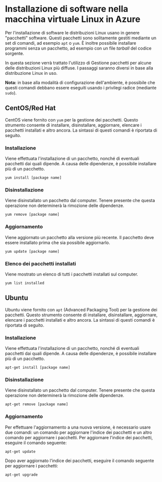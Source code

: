 <properties urlDisplayName="Install software on VM" pageTitle="Installare software in una macchina virtuale Linux - Azure" metaKeywords="" description="Informazioni su come installare software nella macchina virtuale Linux in Azure usando CentOS/Red Hat o Ubuntu." metaCanonical="" services="virtual-machines" documentationCenter="" title="Installazione di software nella macchina virtuale Linux in Azure" authors="timlt" solutions="" manager="timlt" editor="" />

<tags ms.service="virtual-machines" ms.workload="infrastructure-services" ms.tgt_pltfrm="vm-linux" ms.devlang="na" ms.topic="article" ms.date="01/01/1900" ms.author="timlt" />

# Installazione di software nella macchina virtuale Linux in Azure

Per l'installazione di software le distribuzioni Linux usano in genere "pacchetti" software. Questi pacchetti sono solitamente gestiti mediante un set di comandi, ad esempio `apt` o `yum`. È inoltre possibile installare programmi senza un pacchetto, ad esempio con un file *tarball* del codice sorgente.

In questa sezione verrà trattato l'utilizzo di Gestione pacchetti per alcune delle distribuzioni Linux più diffuse. I passaggi saranno diversi in base alla distribuzione Linux in uso.

**Nota:** in base alla modalità di configurazione dell'ambiente, è possibile che questi comandi debbano essere eseguiti usando i privilegi radice (mediante `sudo`).

## CentOS/Red Hat

CentOS viene fornito con `yum` per la gestione dei pacchetti. Questo strumento consente di installare, disinstallare, aggiornare, elencare i pacchetti installati e altro ancora. La sintassi di questi comandi è riportata di seguito.

### Installazione

Viene effettuata l'installazione di un pacchetto, nonché di eventuali pacchetti dai quali dipende. A causa delle dipendenze, è possibile installare più di un pacchetto.

    yum install [package name]

### Disinstallazione

Viene disinstallato un pacchetto dal computer. Tenere presente che questa operazione non determinerà la rimozione delle dipendenze.

    yum remove [package name]

### Aggiornamento

Viene aggiornato un pacchetto alla versione più recente. Il pacchetto deve essere installato prima che sia possibile aggiornarlo.

    yum update [package name]

### Elenco dei pacchetti installati

Viene mostrato un elenco di tutti i pacchetti installati sul computer.

    yum list installed

## Ubuntu

Ubuntu viene fornito con `apt` (Advanced Packaging Tool) per la gestione dei pacchetti. Questo strumento consente di installare, disinstallare, aggiornare, elencare i pacchetti installati e altro ancora. La sintassi di questi comandi è riportata di seguito.

### Installazione

Viene effettuata l'installazione di un pacchetto, nonché di eventuali pacchetti dai quali dipende. A causa delle dipendenze, è possibile installare più di un pacchetto.

    apt-get install [package name]

### Disinstallazione

Viene disinstallato un pacchetto dal computer. Tenere presente che questa operazione non determinerà la rimozione delle dipendenze.

    apt-get remove [package name]

### Aggiornamento

Per effettuare l'aggiornamento a una nuova versione, è necessario usare due comandi: un comando per aggiornare l'indice dei pacchetti e un altro comando per aggiornare i pacchetti. Per aggiornare l'indice dei pacchetti, eseguire il comando seguente:

    apt-get update

Dopo aver aggiornato l'indice dei pacchetti, eseguire il comando seguente per aggiornare i pacchetti:

    apt-get upgrade
